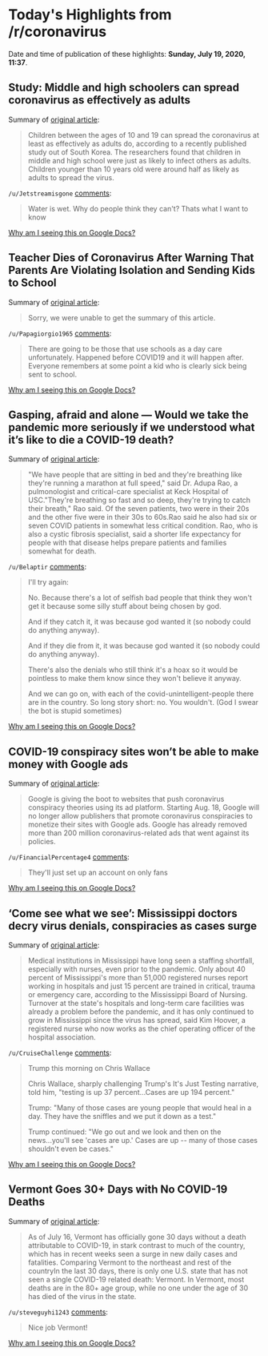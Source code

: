# Today's Highlights from /r/coronavirus

Date and time of publication of these highlights: **Sunday, July 19, 2020, 11:37**.

## Study: Middle and high schoolers can spread coronavirus as effectively as adults

Summary of [original article](https://www.axios.com/childen-coronavirus-spread-schools-d925b7c3-0d74-4242-a4a1-d72d5d7696f5.html):

> Children between the ages of 10 and 19 can spread the coronavirus at least as effectively as adults do, according to a recently published study out of South Korea. The researchers found that children in middle and high school were just as likely to infect others as adults. Children younger than 10 years old were around half as likely as adults to spread the virus.

`/u/Jetstreamisgone` [comments](https://www.reddit.com/r/Coronavirus/comments/htz3ys/study_middle_and_high_schoolers_can_spread/):

> Water is wet. Why do people think they can't? Thats what I want to know

[Why am I seeing this on Google Docs?](https://docs.google.com/document/d/1Dc6We63vOXIZsc0op-Bt4abqkYjXzOigalQqFxmvvbM/edit?usp=sharing)

## Teacher Dies of Coronavirus After Warning That Parents Are Violating Isolation and Sending Kids to School

Summary of [original article](https://www.newsweek.com/teacher-dies-coronavirus-after-warning-that-parents-are-violating-isolation-sending-kids-school-1518882):

> Sorry, we were unable to get the summary of this article.

`/u/Papagiorgio1965` [comments](https://www.reddit.com/r/Coronavirus/comments/htu0ow/teacher_dies_of_coronavirus_after_warning_that/):

> There are going to be those that use schools as a day care unfortunately.  Happened before COVID19 and it will happen after.  Everyone remembers at some point a kid who is clearly sick being sent to school.

[Why am I seeing this on Google Docs?](https://docs.google.com/document/d/1Dc6We63vOXIZsc0op-Bt4abqkYjXzOigalQqFxmvvbM/edit?usp=sharing)

## Gasping, afraid and alone — Would we take the pandemic more seriously if we understood what it’s like to die a COVID-19 death?

Summary of [original article](http://enewspaper.latimes.com/infinity/article_share.aspx?guid=f185f8b6-a887-4ed2-b60b-d93097bff162):

> "We have people that are sitting in bed and they're breathing like they're running a marathon at full speed," said Dr. Adupa Rao, a pulmonologist and critical-care specialist at Keck Hospital of USC."They're breathing so fast and so deep, they're trying to catch their breath," Rao said. Of the seven patients, two were in their 20s and the other five were in their 30s to 60s.Rao said he also had six or seven COVID patients in somewhat less critical condition. Rao, who is also a cystic fibrosis specialist, said a shorter life expectancy for people with that disease helps prepare patients and families somewhat for death.

`/u/Belaptir` [comments](https://www.reddit.com/r/Coronavirus/comments/htydgw/gasping_afraid_and_alone_would_we_take_the/):

> I'll try again: 
> 
> No. Because there's a lot of selfish bad people that think they won't get it because some silly stuff about being chosen by god.
> 
> And if they catch it, it was because god wanted it (so nobody could do anything anyway).
> 
> And if they die from it, it was because god wanted it (so nobody could do anything anyway).
> 
> There's also the denials who still think it's a hoax so it would be pointless to make them know since they won't believe it anyway.
> 
> And we can go on, with each of the covid-unintelligent-people there are in the country. So long story short: no. You wouldn't. (God I swear the bot is stupid sometimes)

[Why am I seeing this on Google Docs?](https://docs.google.com/document/d/1Dc6We63vOXIZsc0op-Bt4abqkYjXzOigalQqFxmvvbM/edit?usp=sharing)

## COVID-19 conspiracy sites won’t be able to make money with Google ads

Summary of [original article](https://mashable.com/article/google-coronavirus-conspiracies-ads-policy/):

> Google is giving the boot to websites that push coronavirus conspiracy theories using its ad platform. Starting Aug. 18, Google will no longer allow publishers that promote coronavirus conspiracies to monetize their sites with Google ads. Google has already removed more than 200 million coronavirus-related ads that went against its policies.

`/u/FinancialPercentage4` [comments](https://www.reddit.com/r/Coronavirus/comments/htzary/covid19_conspiracy_sites_wont_be_able_to_make/):

> They'll just set up an account on only fans

[Why am I seeing this on Google Docs?](https://docs.google.com/document/d/1Dc6We63vOXIZsc0op-Bt4abqkYjXzOigalQqFxmvvbM/edit?usp=sharing)

## ‘Come see what we see’: Mississippi doctors decry virus denials, conspiracies as cases surge

Summary of [original article](https://www.nbcnews.com/news/us-news/coronavirus-surge-brings-suffering-impoverished-underresourced-mississippi-delta-n1234098):

> Medical institutions in Mississippi have long seen a staffing shortfall, especially with nurses, even prior to the pandemic. Only about 40 percent of Mississippi's more than 51,000 registered nurses report working in hospitals and just 15 percent are trained in critical, trauma or emergency care, according to the Mississippi Board of Nursing. Turnover at the state's hospitals and long-term care facilities was already a problem before the pandemic, and it has only continued to grow in Mississippi since the virus has spread, said Kim Hoover, a registered nurse who now works as the chief operating officer of the hospital association.

`/u/CruiseChallenge` [comments](https://www.reddit.com/r/Coronavirus/comments/hu0d6k/come_see_what_we_see_mississippi_doctors_decry/):

>  Trump this morning on Chris Wallace
> 
> Chris Wallace, sharply challenging Trump's It's Just Testing narrative, told him, "testing is up 37 percent...Cases are up 194 percent."
> 
> Trump: "Many of those cases are young people that would heal in a day. They have the sniffles and we put it down as a test."
> 
> Trump continued: "We go out and we look and then on the news...you'll see 'cases are up.' Cases are up -- many of those cases shouldn't even be cases."

[Why am I seeing this on Google Docs?](https://docs.google.com/document/d/1Dc6We63vOXIZsc0op-Bt4abqkYjXzOigalQqFxmvvbM/edit?usp=sharing)

## Vermont Goes 30+ Days with No COVID-19 Deaths

Summary of [original article](https://www.burlingtonfreepress.com/story/news/2020/07/17/vermont-goes-30-days-no-covid-19-deaths/5432416002):

> As of July 16, Vermont has officially gone 30 days without a death attributable to COVID-19, in stark contrast to much of the country, which has in recent weeks seen a surge in new daily cases and fatalities. Comparing Vermont to the northeast and rest of the countryIn the last 30 days, there is only one U.S. state that has not seen a single COVID-19 related death: Vermont. In Vermont, most deaths are in the 80+ age group, while no one under the age of 30 has died of the virus in the state.

`/u/steveguyhi1243` [comments](https://www.reddit.com/r/Coronavirus/comments/htpstp/vermont_goes_30_days_with_no_covid19_deaths/):

> Nice job Vermont!

[Why am I seeing this on Google Docs?](https://docs.google.com/document/d/1Dc6We63vOXIZsc0op-Bt4abqkYjXzOigalQqFxmvvbM/edit?usp=sharing)

